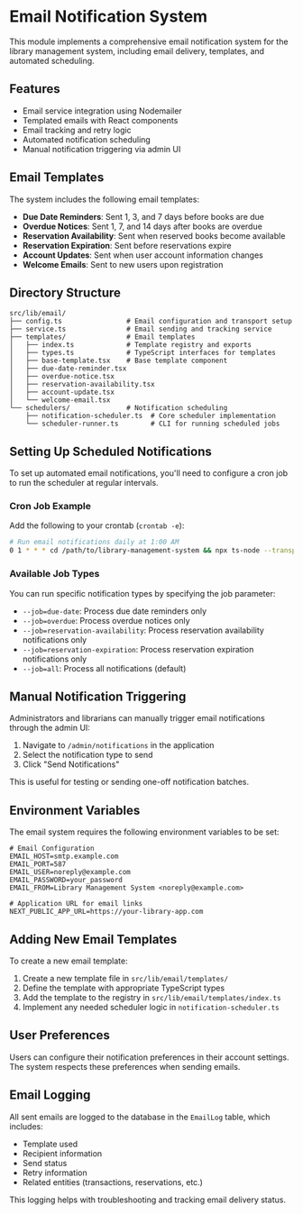 # Email Notification System

This module implements a comprehensive email notification system for the library management system, including email delivery, templates, and automated scheduling.

## Features

- Email service integration using Nodemailer
- Templated emails with React components
- Email tracking and retry logic
- Automated notification scheduling
- Manual notification triggering via admin UI

## Email Templates

The system includes the following email templates:

- **Due Date Reminders**: Sent 1, 3, and 7 days before books are due
- **Overdue Notices**: Sent 1, 7, and 14 days after books are overdue
- **Reservation Availability**: Sent when reserved books become available
- **Reservation Expiration**: Sent before reservations expire
- **Account Updates**: Sent when user account information changes
- **Welcome Emails**: Sent to new users upon registration

## Directory Structure

```
src/lib/email/
├── config.ts                # Email configuration and transport setup
├── service.ts               # Email sending and tracking service
├── templates/               # Email templates
│   ├── index.ts             # Template registry and exports
│   ├── types.ts             # TypeScript interfaces for templates
│   ├── base-template.tsx    # Base template component
│   ├── due-date-reminder.tsx
│   ├── overdue-notice.tsx
│   ├── reservation-availability.tsx
│   ├── account-update.tsx
│   └── welcome-email.tsx
└── schedulers/              # Notification scheduling
    ├── notification-scheduler.ts  # Core scheduler implementation
    └── scheduler-runner.ts        # CLI for running scheduled jobs
```

## Setting Up Scheduled Notifications

To set up automated email notifications, you'll need to configure a cron job to run the scheduler at regular intervals.

### Cron Job Example

Add the following to your crontab (`crontab -e`):

```bash
# Run email notifications daily at 1:00 AM
0 1 * * * cd /path/to/library-management-system && npx ts-node --transpile-only src/lib/email/schedulers/scheduler-runner.ts --job=all
```

### Available Job Types

You can run specific notification types by specifying the job parameter:

- `--job=due-date`: Process due date reminders only
- `--job=overdue`: Process overdue notices only
- `--job=reservation-availability`: Process reservation availability notifications only
- `--job=reservation-expiration`: Process reservation expiration notifications only
- `--job=all`: Process all notifications (default)

## Manual Notification Triggering

Administrators and librarians can manually trigger email notifications through the admin UI:

1. Navigate to `/admin/notifications` in the application
2. Select the notification type to send
3. Click "Send Notifications"

This is useful for testing or sending one-off notification batches.

## Environment Variables

The email system requires the following environment variables to be set:

```
# Email Configuration
EMAIL_HOST=smtp.example.com
EMAIL_PORT=587
EMAIL_USER=noreply@example.com
EMAIL_PASSWORD=your_password
EMAIL_FROM=Library Management System <noreply@example.com>

# Application URL for email links
NEXT_PUBLIC_APP_URL=https://your-library-app.com
```

## Adding New Email Templates

To create a new email template:

1. Create a new template file in `src/lib/email/templates/`
2. Define the template with appropriate TypeScript types
3. Add the template to the registry in `src/lib/email/templates/index.ts`
4. Implement any needed scheduler logic in `notification-scheduler.ts`

## User Preferences

Users can configure their notification preferences in their account settings. The system respects these preferences when sending emails.

## Email Logging

All sent emails are logged to the database in the `EmailLog` table, which includes:
- Template used
- Recipient information
- Send status
- Retry information
- Related entities (transactions, reservations, etc.)

This logging helps with troubleshooting and tracking email delivery status.
